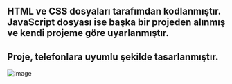 HTML ve CSS dosyaları tarafımdan kodlanmıştır. JavaScript dosyası ise başka bir projeden alınmış ve kendi projeme göre uyarlanmıştır.
---------------------------------------------------------------------------------------------------------------------------------------------------------------------------------------------------------------------------------------------------------------------------




Proje, telefonlara uyumlu şekilde tasarlanmıştır.
---------------------------------------------------------------------------------------------------------------------------------------------------------------------------------------------------------------------------------------------------------------------------
![image](https://github.com/alihsankskrk/ios-iphone-calculator/assets/128059468/19d01cb0-47ff-4069-af1a-a55417bcb317)

